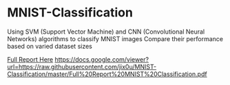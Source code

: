 # MNIST-Classification
Using SVM (Support Vector Machine) and CNN (Convolutional Neural Networks) algorithms to classify MNIST images 
Compare their performance based on varied dataset sizes

[Full Report Here](Full%20Report%20MNIST%20Classification.pdf)
https://docs.google.com/viewer?url=https://raw.githubusercontent.com/jix0u/MNIST-Classification/master/Full%20Report%20MNIST%20Classification.pdf
